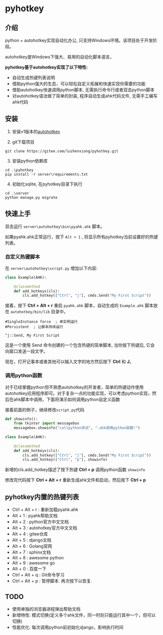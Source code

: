 # pyhotkey

## 介绍
python + autohotkey实现自动化办公, 只支持Windows环境。该项目处于开发阶段。

autohotkey是Windows下强大、易用的自动化脚本语言。

**pyhotkey基于autohotkey实现了以下特性:**

* 自动生成热键列表说明
* 借助python强大的生态，可以轻松自定义拓展和快速实现你需要的功能
* 借助autohotkey快速调用python脚本, 无需执行命令行或者双击python脚本
* 对autohotkey语法做了简单的封装, 程序自动生成ahk代码文件, 无需手工编写ahk代码

## 安装

1. 安装v1版本的[autohotkey](https://www.autohotkey.com/)

2. git下载项目

```shell
git clone https://gitee.com/luzhenxiong/pyhotkey.git
```

3. 安装python依赖库

```text
cd .\pyhotkey
pip install -r server\requirements.txt
```

4. 初始化sqlite, 在pyhotkey目录下执行

```text
cd .\server
python manage.py migrate
```

## 快速上手

双击运行 ``server\autohotkey\bin\pyahk.ahk`` 脚本。

如果pyahk.ahk正常运行，按下 ``Alt + 1`` , 将显示所有pyhotkey当前设置好的热键列表。

### 自定义热键脚本

在 ``server\autohotkey\script.py`` 增加以下内容:

```python
class Example(AHK):
    
    @classmethod
    def add_hotkeys(cls):
        cls.add_hotkey(["Ctrl", "j"], cmds.Send("My First Script"))
```

接着，按下 **Ctrl + Alt + r** 重启 ``pyahk.ahk`` 脚本，自动生成的 ``Example.ahk`` 脚本放在 ``autohotkey/bin/lib`` 目录中。

```autohotkey
#SingleInstance force  ; 单实例运行
#Persistent  ; 让脚本持续运行

^j::Send, My First Script
```

这是一个使用 Send 命令创建的一个包含热键的简单脚本, 当你按下热键后, 它会向窗口发送一段文字。

现在，打开记事本或者其他可以输入文字的地方然后按下 **Ctrl** 和 **J**。

### 调用python函数

对于已经掌握python但不熟悉autohotkey的开发者，简单的热键动作使用autohotkey应用程序即可。对于复杂一点的功能实现，可以考虑python实现，然后在ahk脚本中调用，下面将演示如何调用python自定义函数

接着前面的例子，继续修改``script.py``代码

```python
def showinfo():
    from tkinter import messagebox
    messagebox.showinfo("callpython测试", ".ahk调用python函数!")
    
class Example(AHK):
    
    @classmethod
    def add_hotkeys(cls):
        cls.add_hotkey(["Ctrl", "j"], cmds.Send("My First Script"))
        cls.add_hotkey(["Ctrl", "p"], showinfo)
```

新增的cls.add_hotkey描述了按下热键 **Ctrl + p** 调用python函数 ``showinfo``

修改完代码按下 **Ctrl + Alt + r** 重新生成ahk文件和启动，然后按下 **Ctrl + p**

## pyhotkey内置的热键列表

* Ctrl + Alt + r : 重新加载pyahk.ahk
* Alt + 1 : pyahk帮助文档
* Alt + 2 : python官方中文文档
* Alt + 3 : autohotkey官方中文文档
* Alt + 4 : gitee仓库
* Alt + 5 : django文档
* Alt + 6 : Golang官网
* Alt + 7 : sphinx文档
* Alt + 8 : awesome python
* Alt + 9 : awesome go
* Alt + 0 : 百度一下
* Ctrl + Alt + q : Git命令学习
* Ctrl + Alt + p : 暂停脚本. 再次按下以恢复.

## TODO

* 使用单独的浏览器进程弹出帮助文档
* 新增特性: 模式切换(定义多个ahk文件，同一时刻只能运行其中一个，但可以切换)
* 性能优化: 每次调用python前初始化django，影响执行时间